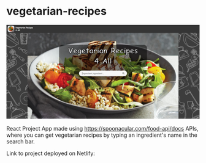 # vegetarian-recipes

![](src/images/screenshot.PNG)

React Project App made using https://spoonacular.com/food-api/docs APIs, where you can get vegetarian recipes by typing an ingredient's name in the search bar.

Link to project deployed on Netlify:
